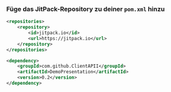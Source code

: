 ### Füge das JitPack-Repository zu deiner `pom.xml` hinzu

```xml
<repositories>
    <repository>
        <id>jitpack.io</id>
        <url>https://jitpack.io</url>
    </repository>
</repositories>
```
```xml
<dependency>
    <groupId>com.github.ClientAPII</groupId>
    <artifactId>DemoPresentation</artifactId>
    <version>0.2</version>
</dependency>
